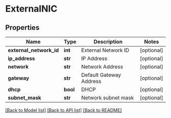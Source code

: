 # ExternalNIC

## Properties
Name | Type | Description | Notes
------------ | ------------- | ------------- | -------------
**external_network_id** | **int** | External Network ID | [optional] 
**ip_address** | **str** | IP Address | [optional] 
**network** | **str** | Network Address | [optional] 
**gateway** | **str** | Default Gateway Address | [optional] 
**dhcp** | **bool** | DHCP | [optional] 
**subnet_mask** | **str** | Network subnet mask | [optional] 

[[Back to Model list]](../README.md#documentation-for-models) [[Back to API list]](../README.md#documentation-for-api-endpoints) [[Back to README]](../README.md)


